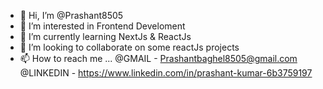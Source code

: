 - 👋 Hi, I’m @Prashant8505
- 👀 I’m interested in Frontend Develoment 
- 🌱 I’m currently learning NextJs & ReactJs
- 💞️ I’m looking to collaborate on some reactJs projects
- 📫 How to reach me ...
    @GMAIL - Prashantbaghel8505@gmail.com
    @LINKEDIN - https://www.linkedin.com/in/prashant-kumar-6b3759197

<!---
Prashant8505/Prashant8505 is a ✨ special ✨ repository because its `README.md` (this file) appears on your GitHub profile.
You can click the Preview link to take a look at your changes.
--->
